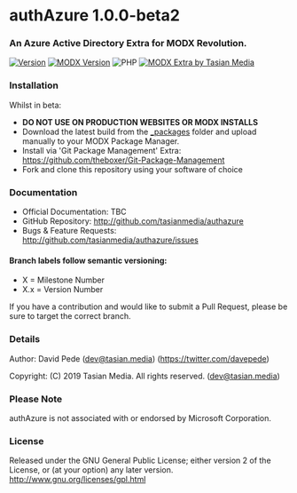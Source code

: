 # authAzure 1.0.0-beta2
### An Azure Active Directory Extra for MODX Revolution.

[![Version](https://img.shields.io/badge/Release-v1.0.0_beta2-F78F20.svg)](https://github.com/prpgraphics/knetTheme/releases)
[![MODX Version](https://img.shields.io/badge/MODX-v2.6.x-F78F20.svg)](https://modx.com/download)
![PHP](https://img.shields.io/badge/PHP-v7.x-F78F20.svg)
[![MODX Extra by Tasian Media](https://img.shields.io/badge/Developer-Tasian_Media-F78F20.svg)](https://www.tasian.media/)

### Installation
Whilst in beta:
- **DO NOT USE ON PRODUCTION WEBSITES OR MODX INSTALLS**
- Download the latest build from the [_packages](../develop/_packages/) folder and upload manually to your MODX Package Manager.
- Install via 'Git Package Management' Extra: https://github.com/theboxer/Git-Package-Management
- Fork and clone this repository using your software of choice

### Documentation
- Official Documentation: TBC
- GitHub Repository: http://github.com/tasianmedia/authazure
- Bugs & Feature Requests: http://github.com/tasianmedia/authazure/issues

#### Branch labels follow semantic versioning:
- X = Milestone Number
- X.x = Version Number

If you have a contribution and would like to submit a Pull Request, please be sure to target the correct branch.

### Details
Author: David Pede (dev@tasian.media) (https://twitter.com/davepede)

Copyright: (C) 2019 Tasian Media. All rights reserved. (dev@tasian.media)

### Please Note
authAzure is not associated with or endorsed by Microsoft Corporation.

### License
Released under the GNU General Public License; either version 2 of the License, or (at your option) any later version.
http://www.gnu.org/licenses/gpl.html
